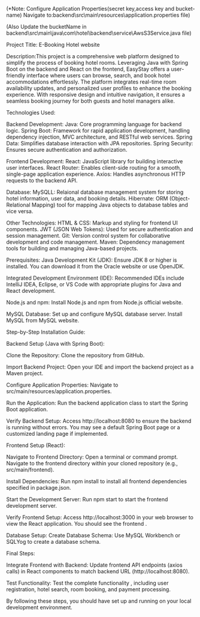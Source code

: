 (*Note: Configure Application Properties(secret key,access key and bucket-name) Navigate to:backend\src\main\resources\application.properties file)

(Also Update the bucketName in backend\src\main\java\com\hotel\backend\service\AwsS3Service.java file)

Project Title: E-Booking Hotel website

Description:This project is a comprehensive web platform designed to simplify the process of booking hotel rooms. Leveraging Java with Spring Boot on the backend and React on the frontend, EasyStay offers a user-friendly interface where users can browse, search, and book hotel accommodations effortlessly. The platform integrates real-time room availability updates, and personalized user profiles to enhance the booking experience. With responsive design and intuitive navigation, it ensures a seamless booking journey for both guests and hotel managers alike.

Technologies Used:

Backend Development:
Java: Core programming language for backend logic.
Spring Boot: Framework for rapid application development, handling dependency injection, MVC architecture, and RESTful web services.
Spring Data: Simplifies database interaction with JPA repositories.
Spring Security: Ensures secure authentication and authorization.

Frontend Development:
React: JavaScript library for building interactive user interfaces.
React Router: Enables client-side routing for a smooth, single-page application experience.
Axios: Handles asynchronous HTTP requests to the backend API.

Database:
MySQLL: Relaional database management system for storing hotel information, user data, and booking details.
Hibernate: ORM (Object-Relational Mapping) tool for mapping Java objects to database tables and vice versa.

Other Technologies:
HTML & CSS: Markup and styling for frontend UI components.
JWT (JSON Web Tokens): Used for secure authentication and session management.
Git: Version control system for collaborative development and code management.
Maven: Dependency management tools for building and managing Java-based projects.

Prerequisites:
Java Development Kit (JDK):
Ensure JDK 8 or higher is installed. You can download it from the Oracle website or use OpenJDK.

Integrated Development Environment (IDE):
Recommended IDEs include IntelliJ IDEA, Eclipse, or VS Code with appropriate plugins for Java and React development.

Node.js and npm:
Install Node.js and npm from Node.js official website.

MySQL Database:
Set up and configure MySQL database server. Install MySQL from MySQL website.

Step-by-Step Installation Guide:

Backend Setup (Java with Spring Boot):

Clone the Repository:
Clone the repository from GitHub.

Import Backend Project:
Open your IDE and import the backend project as a Maven project.

Configure Application Properties:
Navigate to src/main/resources/application.properties.

Run the Application:
Run the backend application class to start the Spring Boot application.

Verify Backend Setup:
Access http://localhost:8080 to ensure the backend is running without errors. You may see a default Spring Boot page or a customized landing page if implemented.

Frontend Setup (React):

Navigate to Frontend Directory:
Open a terminal or command prompt.
Navigate to the frontend directory within your cloned repository (e.g., src/main/frontend).

Install Dependencies:
Run npm install to install all frontend dependencies specified in package.json.

Start the Development Server:
Run npm start to start the frontend development server.

Verify Frontend Setup:
Access http://localhost:3000 in your web browser to view the React application. You should see the frontend .

Database Setup:
Create Database Schema:
Use MySQL Workbench or SQLYog to create a database schema.

Final Steps:

Integrate Frontend with Backend:
Update frontend API endpoints (axios calls) in React components to match backend URL (http://localhost:8080).

Test Functionality:
Test the complete functionality , including user registration, hotel search, room booking, and payment processing.

By following these steps, you should have set up and running on your local development environment.
